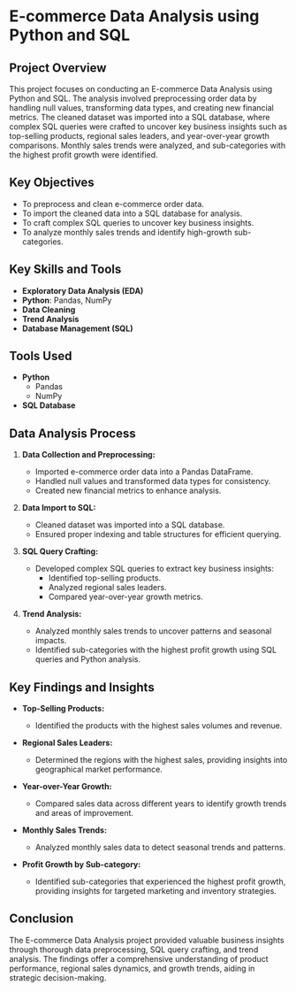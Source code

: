 # E-commerce Data Analysis using Python and SQL

## Project Overview

This project focuses on conducting an E-commerce Data Analysis using Python and SQL. The analysis involved preprocessing order data by handling null values, transforming data types, and creating new financial metrics. The cleaned dataset was imported into a SQL database, where complex SQL queries were crafted to uncover key business insights such as top-selling products, regional sales leaders, and year-over-year growth comparisons. Monthly sales trends were analyzed, and sub-categories with the highest profit growth were identified.

## Key Objectives

- To preprocess and clean e-commerce order data.
- To import the cleaned data into a SQL database for analysis.
- To craft complex SQL queries to uncover key business insights.
- To analyze monthly sales trends and identify high-growth sub-categories.

## Key Skills and Tools

- **Exploratory Data Analysis (EDA)**
- **Python**: Pandas, NumPy
- **Data Cleaning**
- **Trend Analysis**
- **Database Management (SQL)**

## Tools Used

- **Python**
  - Pandas
  - NumPy
- **SQL Database**

## Data Analysis Process

1. **Data Collection and Preprocessing:**
   - Imported e-commerce order data into a Pandas DataFrame.
   - Handled null values and transformed data types for consistency.
   - Created new financial metrics to enhance analysis.

2. **Data Import to SQL:**
   - Cleaned dataset was imported into a SQL database.
   - Ensured proper indexing and table structures for efficient querying.

3. **SQL Query Crafting:**
   - Developed complex SQL queries to extract key business insights:
     - Identified top-selling products.
     - Analyzed regional sales leaders.
     - Compared year-over-year growth metrics.

4. **Trend Analysis:**
   - Analyzed monthly sales trends to uncover patterns and seasonal impacts.
   - Identified sub-categories with the highest profit growth using SQL queries and Python analysis.

## Key Findings and Insights

- **Top-Selling Products:**
  - Identified the products with the highest sales volumes and revenue.

- **Regional Sales Leaders:**
  - Determined the regions with the highest sales, providing insights into geographical market performance.

- **Year-over-Year Growth:**
  - Compared sales data across different years to identify growth trends and areas of improvement.

- **Monthly Sales Trends:**
  - Analyzed monthly sales data to detect seasonal trends and patterns.

- **Profit Growth by Sub-category:**
  - Identified sub-categories that experienced the highest profit growth, providing insights for targeted marketing and inventory strategies.

## Conclusion

The E-commerce Data Analysis project provided valuable business insights through thorough data preprocessing, SQL query crafting, and trend analysis. The findings offer a comprehensive understanding of product performance, regional sales dynamics, and growth trends, aiding in strategic decision-making.
